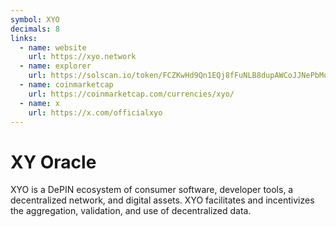 ```yaml
---
symbol: XYO
decimals: 8
links:
  - name: website
    url: https://xyo.network
  - name: explorer
    url: https://solscan.io/token/FCZKwHd9Qn1EQj8fFuNLB8dupAWCoJJNePbMqyHhS77b
  - name: coinmarketcap
    url: https://coinmarketcap.com/currencies/xyo/
  - name: x
    url: https://x.com/officialxyo
---
```


# XY Oracle

XYO is a DePIN ecosystem of consumer software, developer tools, a decentralized network, and digital assets. XYO facilitates and incentivizes the aggregation, validation, and use of decentralized data.
